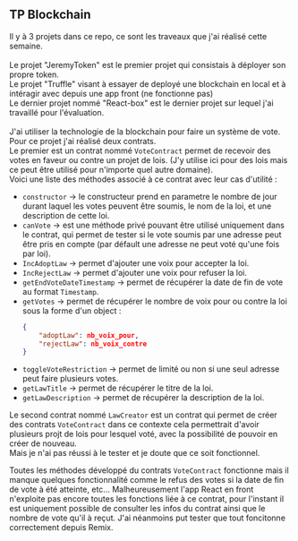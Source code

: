 ## TP Blockchain

Il y à 3 projets dans ce repo, ce sont les traveaux que j'ai réalisé cette semaine.<br><br>
Le projet "JeremyToken" est le premier projet qui consistais à déployer son propre token.<br>
Le projet "Truffle" visant à essayer de deployé une blockchain en local et à intéragir avec depuis une app front (ne fonctionne pas)
<br>
Le dernier projet nommé "React-box" est le dernier projet sur lequel j'ai travaillé pour l'évaluation.
<br><br>
J'ai utiliser la technologie de la blockchain pour faire un système de vote.<br>
Pour ce projet j'ai réalisé deux contrats.<br>
Le premier est un contrat nommé `VoteContract` permet de recevoir des votes en faveur ou contre un projet de lois. (J'y utilise ici pour des lois mais ce peut être utilisé pour n'importe quel autre domaine).
<br>
Voici une liste des méthodes associé à ce contrat avec leur cas d'utilité :
-  `constructor` -> le constructeur prend en parametre le nombre de jour durant laquel les votes peuvent être soumis, le nom de la loi, et une description de cette loi.
- `canVote` -> est une méthode privé pouvant être utilisé uniquement dans le contrat, qui permet de tester si le vote soumis par une  adresse peut être pris en compte (par défault une adresse ne peut voté qu'une fois par loi).
- `IncAdoptLaw` -> permet d'ajouter une voix pour accepter la loi.
- `IncRejectLaw` -> permet d'ajouter une voix pour refuser la loi.
- `getEndVoteDateTimestamp` -> permet de récupérer la date de fin de vote au format `Timestamp`.
- `getVotes` -> permet de récupérer le nombre de voix pour ou contre la loi sous la forme d'un object :
    ```JSON
    { 
        "adoptLaw": nb_voix_pour,
        "rejectLaw": nb_voix_contre
    }
    ```
- `toggleVoteRestriction` -> permet de limité ou non si une seul adresse peut faire plusieurs votes.
- `getLawTitle` -> permet de récupérer le titre de la loi.
- `getLawDescription` -> permet de récupérer la description de la loi.

Le second contrat nommé `LawCreator` est un contrat qui permet de créer des contrats `VoteContract` dans ce contexte cela permettrait d'avoir plusieurs projt de lois pour lesquel voté, avec la possibilité de pouvoir en créer de nouveau.<br>
Mais je n'ai pas réussi à le tester et je doute que ce soit fonctionnel.<br>

Toutes les méthodes développé du contrats `VoteContract` fonctionne mais il manque quelques fonctionnalité comme le refus des votes si la date de fin de vote à été atteinte, etc...
Malheureusement l'app React en front n'exploite pas encore toutes les fonctions liée à ce contrat, pour l'instant il est uniquement possible de consulter les infos du contrat ainsi que le nombre de vote qu'il à reçut.
J'ai néanmoins put tester que tout foncitonne correctement depuis Remix.